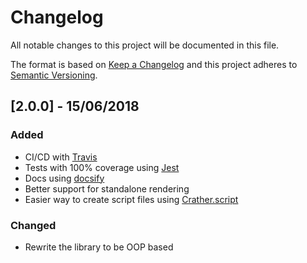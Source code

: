 # Changelog
All notable changes to this project will be documented in this file.

The format is based on [Keep a Changelog](http://keepachangelog.com/en/1.0.0/)
and this project adheres to [Semantic Versioning](http://semver.org/spec/v2.0.0.html).

## [2.0.0] - 15/06/2018

### Added
- CI/CD with [Travis](http://travis-ci.org)
- Tests with 100% coverage using [Jest](https://facebook.github.io/jest)
- Docs using [docsify](https://docsify.js.org)
- Better support for standalone rendering
- Easier way to create script files using [Crather.script](docs/guides/scripts.md)

### Changed
- Rewrite the library to be OOP based
